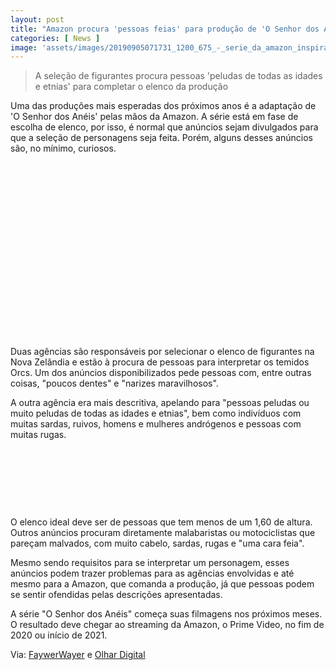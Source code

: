 ```yaml
---
layout: post
title: "Amazon procura 'pessoas feias' para produção de 'O Senhor dos Anéis'"
categories: [ News ]
image: 'assets/images/20190905071731_1200_675_-_serie_da_amazon_inspirada_em_senhor_dos_aneis.jpg'
---
```


> A seleção de figurantes procura pessoas 'peludas de todas as idades e etnias' para completar o elenco da produção

Uma das produções mais esperadas dos próximos anos é a adaptação de 'O Senhor dos Anéis' pelas mãos da Amazon. A série está em fase de escolha de elenco, por isso, é normal que anúncios sejam divulgados para que a seleção de personagens seja feita. Porém, alguns desses anúncios são, no mínimo, curiosos.

<!-- QUADRADO -->
<script async src="//pagead2.googlesyndication.com/pagead/js/adsbygoogle.js"></script>
<ins class="adsbygoogle"
style="display:inline-block;width:336px;height:280px"
data-ad-client="ca-pub-2838251107855362"
data-ad-slot="5351066970"></ins>
<script>
(adsbygoogle = window.adsbygoogle || []).push({});
</script>

Duas agências são responsáveis por selecionar o elenco de figurantes na Nova Zelândia e estão à procura de pessoas para interpretar os temidos Orcs. Um dos anúncios disponibilizados pede pessoas com, entre outras coisas, "poucos dentes" e "narizes maravilhosos".

A outra agência era mais descritiva, apelando para "pessoas peludas ou muito peludas de todas as idades e etnias", bem como indivíduos com muitas sardas, ruivos, homens e mulheres andrógenos e pessoas com muitas rugas.

<!-- MINI ANÚNCIO -->
<script async src="//pagead2.googlesyndication.com/pagead/js/adsbygoogle.js"></script>
<!-- Games Root -->
<ins class="adsbygoogle"
style="display:inline-block;width:730px;height:95px"
data-ad-client="ca-pub-2838251107855362"
data-ad-slot="5351066970"></ins>
<script>
(adsbygoogle = window.adsbygoogle || []).push({});
</script>

O elenco ideal deve ser de pessoas que tem menos de um 1,60 de altura. Outros anúncios procuram diretamente malabaristas ou motociclistas que pareçam malvados, com muito cabelo, sardas, rugas e "uma cara feia".

Mesmo sendo requisitos para se interpretar um personagem, esses anúncios podem trazer problemas para as agências envolvidas e até mesmo para a Amazon, que comanda a produção, já que pessoas podem se sentir ofendidas pelas descrições apresentadas.

A série "O Senhor dos Anéis" começa suas filmagens nos próximos meses. O resultado deve chegar ao streaming da Amazon, o Prime Video, no fim de 2020 ou início de 2021.

<!-- RETANGULO LARGO 2 -->
<script async src="//pagead2.googlesyndication.com/pagead/js/adsbygoogle.js"></script>
<ins class="adsbygoogle"
style="display:block; text-align:center;"
data-ad-layout="in-article"
data-ad-format="fluid"
data-ad-client="ca-pub-2838251107855362"
data-ad-slot="8549252987"></ins>
<script>
(adsbygoogle = window.adsbygoogle || []).push({});
</script>



Via: [FaywerWayer](https://www.fayerwayer.com/2019/12/amazon-casting-orcos-lotr/) e [Olhar Digital](https://olhardigital.com.br/cinema-e-streaming/noticia/amazon-procura-pessoas-feias-para-producao-de-o-senhor-dos-aneis/94589)
